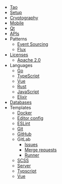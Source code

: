 * [Tao](engineering/tao)
* [Setup](engineering/setup)
* [Cryptography](engineering/cryptography)
* [Mobile](engineering/mobile)
* [Qt](engineering/qt)
* [APIs](engineering/apis)
* Patterns
  * [Event Sourcing](engineering/patterns/event-sourcing)
  * [Flux](engineering/patterns/flux)
* [Licenses](engineering/license)
  * [Apache 2.0](engineering/license/apache-2.0)
* Languages
  * [Go](engineering/languages/go)
  * [TypeScript](engineering/languages/typscript)
  * [Vue](engineering/languages/vue)
  * [Rust](engineering/languages/rust)
  * [JavaScript](engineering/languages/javascript)
  * [Elixir](engineering/languages/elixir)
* [Databases](engineering/databases)
* Templates
  * [Docker](engineering/templates/docker)
  * [Editor config](engineering/templates/editor-config)
  * [ESLint](engineering/templates/eslint)
  * [Git](engineering/templates/git)
  * [GitHub](engineering/templates/github)
  * GitLab
    * [Issues](engineering/templates/gitlab/issue)
    * [Merge requests](engineering/templates/gitlab/merge-requests)
    * [Runner](engineering/templates/gitlab/runner)
  * [SCSS](engineering/templates/scss)
  * [Server](engineering/templates/server)
  * [Typscript](engineering/templates/typescript)
  * [Vue](engineering/templates/vue)